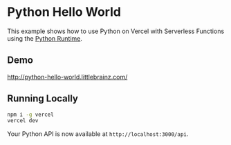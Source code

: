 # Python Hello World

This example shows how to use Python on Vercel with Serverless Functions using the [Python Runtime](https://vercel.com/docs/concepts/functions/serverless-functions/runtimes/python).

## Demo

http://python-hello-world.littlebrainz.com/

## Running Locally

```bash
npm i -g vercel
vercel dev
```

Your Python API is now available at `http://localhost:3000/api`.

